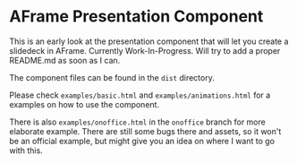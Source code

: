 # AFrame Presentation Component
This is an early look at the presentation component that will let you create a slidedeck in AFrame. Currently Work-In-Progress. Will try to add a proper README.md as soon as I can.

The component files can be found in the `dist` directory.

Please check `examples/basic.html` and `examples/animations.html` for a examples on how to use the component.

There is also `examples/onoffice.html` in the `onoffice` branch for more elaborate example. There are still some bugs there and assets, so it won't be an official example, but might give you an idea on where I want to go with this.
